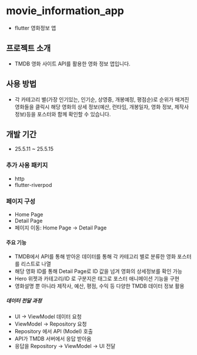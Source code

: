 # movie_information_app
- flutter 영화정보 앱

## 프로젝트 소개
- TMDB 영화 사이트 API를 활용한 영화 정보 앱입니다.

## 사용 방법
- 각 카테고리 별(가장 인기있는, 인기순, 상영중, 개봉예정, 평점순)로 순위가 매겨진 영화들을 클릭시 
  해당 영화의 상세 정보(예산, 런타임, 개봉일자, 영화 정보, 제작사 정보)등을 포스터와 함께 확인할 수 있습니다.

## 개발 기간
- 25.5.11 ~ 25.5.15

### 추가 사용 패키지
- http
- flutter-riverpod

### 페이지 구성
- Home Page
- Detail Page
- 페이지 이동: Home Page -> Detail Page

#### 주요 기능
- TMDB에서 API를 통해 받아온 데이터를 통해 각 카테고리 별로 분류한 영화 포스터를 리스트로 나열
- 해당 영화 ID를 통해 Detail Page로 ID 값을 넘겨 영화의 상세정보를 확인 가능
- Hero 위젯과 카테고리/ID 로 구분지은 태그로 포스터 애니메이션 기능을 구현
- 영화설명 뿐 아니라 제작사, 예산, 평점, 수익 등 다양한 TMDB 데이터 정보 활용

##### 데이터 전달 과정
- UI -> ViewModel 데이터 요청
- ViewModel -> Repository 요청
- Repository 에서 API (Model) 호출
- API가 TMDB 서버에서 응답 받아옴
- 응답을 Repository -> ViewModel -> UI 전달
